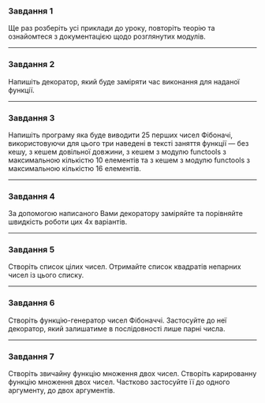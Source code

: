### Завдання 1
Ще раз розберіть усі приклади до уроку, повторіть теорію та ознайомтеся з документацією щодо розглянутих модулів.

***
### Завдання 2
Напишіть декоратор, який буде заміряти час виконання для наданої функції.

***
### Завдання 3
Напишіть програму яка буде виводити 25 перших чисел Фібоначі, використовуючи для цього три наведені в тексті заняття функції — без кешу, з кешем довільної довжини, з кешем з модулю functools з максимальною кількістю 10 елементів та з кешем з модулю functools з максимальною кількістю 16 елементів.

***
### Завдання 4
За допомогою написаного Вами декоратору заміряйте та порівняйте швидкість роботи цих 4х варіантів. 

***
### Завдання 5
Створіть список цілих чисел. Отримайте список квадратів непарних чисел із цього списку.

***
### Завдання 6
Створіть функцію-генератор чисел Фібоначчі. Застосуйте до неї декоратор, який залишатиме в послідовності лише парні числа.

***
### Завдання 7
Створіть звичайну функцію множення двох чисел. Створіть карированну функцію множення двох чисел. Частково застосуйте її до одного аргументу, до двох аргументiв.
